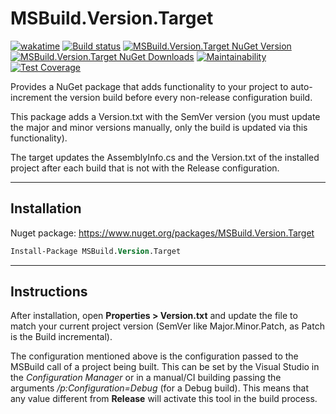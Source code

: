 # MSBuild.Version.Target

[![wakatime](https://wakatime.com/badge/github/guibranco/MSBuild.Version.Target.svg)](https://wakatime.com/badge/github/guibranco/MSBuild.Version.Target)
[![Build status](https://ci.appveyor.com/api/projects/status/bfwtumc7xs6sfh0m?svg=true)](https://ci.appveyor.com/project/guibranco/msbuild-version-target)
[![MSBuild.Version.Target NuGet Version](https://img.shields.io/nuget/v/MSBuild.Version.Target.svg)](https://www.nuget.org/packages/MSBuild.Version.Target/)
[![MSBuild.Version.Target NuGet Downloads](https://img.shields.io/nuget/dt/MSBuild.Version.Target.svg)](https://www.nuget.org/packages/MSBuild.Version.Target/)
[![Maintainability](https://api.codeclimate.com/v1/badges/42d02eaff227c10bb2b3/maintainability)](https://codeclimate.com/github/guibranco/MSBuild.Version.Target/maintainability)
[![Test Coverage](https://api.codeclimate.com/v1/badges/42d02eaff227c10bb2b3/test_coverage)](https://codeclimate.com/github/guibranco/MSBuild.Version.Target/test_coverage)

Provides a NuGet package that adds functionality to your project to auto-increment the version build before every non-release configuration build. 

This package adds a Version.txt with the SemVer version (you must update the major and minor versions manually, only the build is updated via this functionality). 

The target updates the AssemblyInfo.cs and the Version.txt of the installed project after each build that is not with the Release configuration. 

----------

## Installation

Nuget package: https://www.nuget.org/packages/MSBuild.Version.Target


```ps
Install-Package MSBuild.Version.Target
```

----------

## Instructions

After installation, open **Properties > Version.txt** and update the file to match your current project version (SemVer like Major.Minor.Patch, as Patch is the Build incremental).

The configuration mentioned above is the configuration passed to the MSBuild call of a project being built.
This can be set by the Visual Studio in the *Configuration Manager* or in a manual/CI building passing the arguments */p:Configuration=Debug* (for a Debug build). This means that any value different from **Release** will activate this tool in the build process. 
